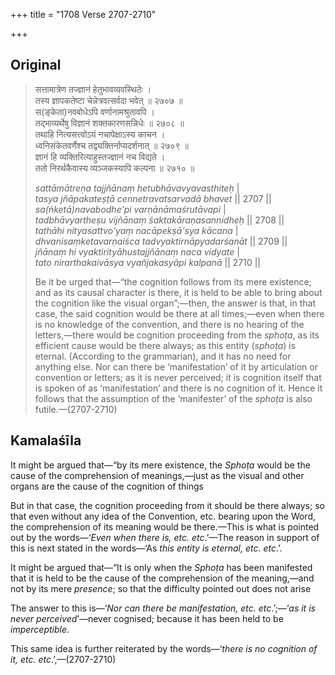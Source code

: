 +++
title = "1708 Verse 2707-2710"

+++
## Original 
>
> सत्तामात्रेण तज्ज्ञानं हेतुभावव्यवस्थितेः ।  
> तस्य ज्ञापकतेष्टा चेन्नेत्रवत्सर्वदा भवेत् ॥ २७०७ ॥  
> स(ङ्केता)नवबोधेऽपि वर्णानामश्रुतावपि ।  
> तद्भाव्यर्थेषु विज्ञानं शक्तकारणसन्निधेः ॥ २७०८ ॥  
> तथाहि नित्यसत्त्वोऽयं नचापेक्षाऽस्य काचन ।  
> ध्वनिसंकेतवर्णैश्च तद्व्यक्तिर्नाप्यदर्शनात् ॥ २७०९ ॥  
> ज्ञानं हि व्यक्तिरित्याहुस्तज्ज्ञानं नच विद्यते ।  
> ततो निरर्थकैवास्य व्यञ्जकस्यापि कल्पना ॥ २७१० ॥ 
>
> *sattāmātreṇa tajjñānaṃ hetubhāvavyavasthiteḥ* \|  
> *tasya jñāpakateṣṭā cennetravatsarvadā bhavet* \|\| 2707 \|\|  
> *sa(ṅketā)navabodhe'pi varṇānāmaśrutāvapi* \|  
> *tadbhāvyartheṣu vijñānaṃ śaktakāraṇasannidheḥ* \|\| 2708 \|\|  
> *tathāhi nityasattvo'yaṃ nacāpekṣā'sya kācana* \|  
> *dhvanisaṃketavarṇaiśca tadvyaktirnāpyadarśanāt* \|\| 2709 \|\|  
> *jñānaṃ hi vyaktirityāhustajjñānaṃ naca vidyate* \|  
> *tato nirarthakaivāsya vyañjakasyāpi kalpanā* \|\| 2710 \|\| 
>
> Be it be urged that—“the cognition follows from its mere existence; and as its causal character is there, it is held to be able to bring about the cognition like the visual organ”;—then, the answer is that, in that case, the said cognition would be there at all times;—even when there is no knowledge of the convention, and there is no hearing of the letters,—there would be cognition proceeding from the *sphoṭa*, as its efficient cause would be there always; as this entity (*sphoṭa*) is eternal. (According to the grammarian), and it has no need for anything else. Nor can there be ‘manifestation’ of it by articulation or convention or letters; as it is never perceived; it is cognition itself that is spoken of as ‘manifestation’ and there is no cognition of it. Hence it follows that the assumption of the ‘manifester’ of the *sphoṭa* is also futile.—(2707-2710)



## Kamalaśīla

It might be argued that—“by its mere existence, the *Sphoṭa* would be the cause of the comprehension of meanings,—just as the visual and other organs are the cause of the cognition of things

But in that case, the cognition proceeding from it should be there always; so that even without any idea of the Convention, etc. bearing upon the Word, the comprehension of its meaning would be there.—This is what is pointed out by the words—‘*Even when there is, etc. etc*.’—The reason in support of this is next stated in the words—‘As *this entity is eternal, etc. etc*.’.

It might be argued that—“It is only when the *Sphoṭa* has been manifested that it is held to be the cause of the comprehension of the meaning,—and not by its mere *presence*; so that the difficulty pointed out does not arise

The answer to this is—‘*Nor can there be manifestation, etc. etc*.’;—‘*as it is never perceived*’—never cognised; because it has been held to be *imperceptible*.

This same idea is further reiterated by the words—‘*there is no cognition of it, etc. etc*.’,—(2707-2710)


